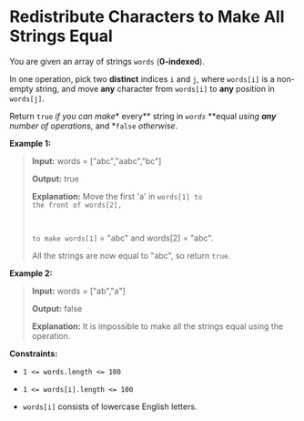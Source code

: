 # Redistribute Characters to Make All Strings Equal

You are given an array of strings <code>words</code> (**0-indexed**).

In one operation, pick two **distinct** indices <code>i</code> and <code>j</code>, where <code>words[i]</code> is a non-empty string, and move **any** character from <code>words[i]</code> to **any** position in <code>words[j]</code>.

Return <code>true</code> *if you can make** every** string in *<code>words</code>* **equal **using **any** number of operations*,* and *<code>false</code> *otherwise*.


**Example 1:**
>
> **Input:** words = ["abc","aabc","bc"]
>
> **Output:** true
>
> **Explanation:** Move the first 'a' in <code>words[1] to the front of words[2],
>
> to make </code><code>words[1]</code> = "abc" and words[2] = "abc".
>
> All the strings are now equal to "abc", so return <code>true</code>.

**Example 2:**
>
> **Input:** words = ["ab","a"]
>
> **Output:** false
>
> **Explanation:** It is impossible to make all the strings equal using the operation.


**Constraints:**

- <code>1 &lt;= words.length &lt;= 100</code>

- <code>1 &lt;= words[i].length &lt;= 100</code>

- <code>words[i]</code> consists of lowercase English letters.
